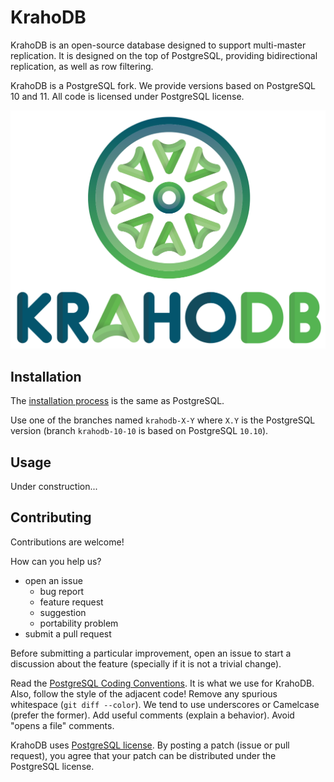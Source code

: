 # KrahoDB

KrahoDB is an open-source database designed to support multi-master replication. It is designed on the top of PostgreSQL, providing bidirectional replication, as well as row filtering.

KrahoDB is a PostgreSQL fork. We provide versions based on PostgreSQL 10 and 11. All code is licensed under PostgreSQL license.

![Logo](krahodb.png)

## Installation

The [installation process](https://www.postgresql.org/docs/current/installation.html) is the same as PostgreSQL.

Use one of the branches named `krahodb-X-Y` where `X.Y` is the PostgreSQL version (branch `krahodb-10-10` is based on PostgreSQL `10.10`).

## Usage

Under construction...

## Contributing

Contributions are welcome!

How can you help us?

* open an issue
    - bug report
	- feature request
	- suggestion
	- portability problem
* submit a pull request

Before submitting a particular improvement, open an issue to start a discussion about the feature (specially if it is not a trivial change).

Read the [PostgreSQL Coding Conventions](https://www.postgresql.org/docs/current/source.html). It is what we use for KrahoDB. Also, follow the style of the adjacent code! Remove any spurious whitespace (`git diff --color`). We tend to use underscores or Camelcase (prefer the former). Add useful comments (explain a behavior). Avoid "opens a file" comments.

KrahoDB uses [PostgreSQL license](http://www.postgresql.org/about/licence/). By posting a patch (issue or pull request), you agree that your patch can be distributed under the PostgreSQL license.
